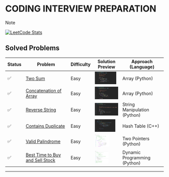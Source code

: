 # **CODING INTERVIEW PREPARATION**
> [!NOTE]
> <a href="https://leetcode.com/u/paudelsamir/" target="_blank">
> <img src="https://leetcard.jacoblin.cool/paudelsamir?theme=light&font=Blinker&ext=activity" alt="LeetCode Stats"/>
> </a>

<!-- 🟢🟠🔴 ♻️	🔜	⏭️	❌🔄 -->


## Solved Problems

| Status | Problem | Difficulty | Solution Preview | Approach (Language) |
| ------ | ------- | ---------- | ---------------- | ------------------- |
| ✅     | [Two Sum](https://leetcode.com/problems/two-sum/) | Easy      | <img src="images/001_two_sum.png" alt="Python Solution" height="40"/> | Array (Python) |
| ✅     | [Concatenation of Array](https://leetcode.com/problems/concatenation-of-array/) | Easy      | <img src="images/003_concatenation_of_array.png" alt="Python Solution" height="40"/> | Array (Python) |
| ✅     | [Reverse String](https://leetcode.com/problems/reverse-string/) | Easy      | <img src="images/002_reverse_string.png" alt="Python Solution" height="40"/> | String Manipulation (Python) |
| ✅     | [Contains Duplicate](https://leetcode.com/problems/contains-duplicate/) | Easy      | <img src="images/004_contains_duplicate.png" alt="C++ Solution" height="40"/> | Hash Table (C++) |
| ✅     | [Valid Palindrome](https://leetcode.com/problems/valid-palindrome/) | Easy      | <img src="images/005_valid_palindrome.png" alt="Python Solution" height="40"/> | Two Pointers (Python) |
| ✅     | [Best Time to Buy and Sell Stock](https://leetcode.com/problems/best-time-to-buy-and-sell-stock/) | Easy      | <img src="images/006_best_time_to_buy_sell_stock.png" alt="Python Solution" height="40"/> | Dynamic Programming (Python) |

---
